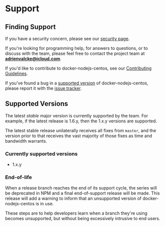 # Support

## Finding Support
If you have a security concern,
please see our [security page](SECURITY.md).

If you're looking for programming help,
for answers to questions,
or to discuss with the team,
please feel free to contact the project team at **adrienvalcke@icloud.com**.

If you'd like to contribute to docker-nodejs-centos,
see our [Contributing Guidelines](CONTRIBUTING.md).

If you've found a bug in a [supported version](#supported-versions)
of docker-nodejs-centos, please report it with the
[issue tracker](https://github.com/adrienv1520/docker-nodejs-centos/issues).

## Supported Versions
The latest *stable* major version is currently supported by the team.
For example, if the latest release is 1.6.y, then the 1.x.y versions are supported.

The latest stable release unilaterally receives all fixes from `master`,
and the version prior to that receives the vast majority of those fixes
as time and bandwidth warrants.

### Currently supported versions

- 1.x.y

### End-of-life
When a release branch reaches the end of its support cycle, the series
will be deprecated in NPM and a final end-of-support release will be
made. This release will add a warning to inform that an unsupported
version of docker-nodejs-centos is in use.

These steps are to help developers learn when a branch they're
using becomes unsupported, but without being excessively intrusive
to end users.

